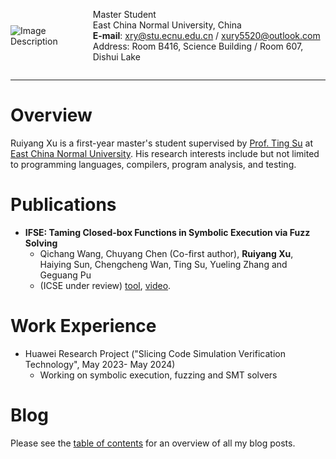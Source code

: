<div style="display: flex; align-items: center;">
  <img src="./myself.jpeg" alt="Image Description" style="margin-right: 10px; max-width: 150px;">
  <p>Master Student<br>East China Normal University, China<br>
     <strong>E-mail</strong>: <a href="mailto:xry@stu.ecnu.edu.cn">xry@stu.ecnu.edu.cn</a> /  
     <a href="mailto:xury5520@outlook.com">xury5520@outlook.com</a><br>
     Address: Room B416, Science Building / Room 607, Dishui Lake
  </p>
</div>

---

# Overview

Ruiyang Xu is a first-year master's student supervised by [Prof. Ting Su](https://tingsu.github.io/) at [East China Normal University](https://english.ecnu.edu.cn/). His research interests include but not limited to programming languages, compilers, program analysis, and testing.

# Publications

- **IFSE: Taming Closed-box Functions in Symbolic Execution via Fuzz Solving**
  - Qichang Wang, Chuyang Chen (Co-first author), **Ruiyang Xu**, Haiying Sun, Chengcheng Wan, Ting Su, Yueling Zhang and Geguang Pu
  - (ICSE under review) [tool](https://github.com/ecnusse/ifse), [video](https://youtu.be/xMv6_MOlE-I).

# Work Experience

- Huawei Research Project ("Slicing Code Simulation Verification Technology", May 2023- May 2024)
  - Working on symbolic execution, fuzzing and SMT solvers

# Blog

Please see the [table of contents](./blog/) for an overview of all my blog posts.
